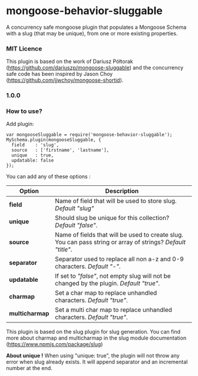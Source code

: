 # mongoose-behavior-sluggable
A concurrency safe mongoose plugin that populates a Mongoose Schema with a slug (that may be unique), from one or more existing properties.

### MIT Licence

This plugin is based on the work of Dariusz Półtorak (https://github.com/dariuszp/mongoose-sluggable) and the concurrency safe code has been inspired by Jason Choy (https://github.com/jjwchoy/mongoose-shortid).

### 1.0.0

### How to use?

Add plugin:

````
var mongooseSluggable = require('mongoose-behavior-sluggable');
MySchema.plugin(mongooseSluggable, {
  field    : 'slug',
  source   : ['firstname', 'lastname'],
  unique   : true,
  updatable: false
});
````

You can add any of these options :

| Option  | Description |
| ------------- | ------------- |
| **field**  | Name of field that will be used to store slug. *Default "slug"* |
| **unique**  | Should slug be unique for this collection? *Default "false"*. |
| **source**  | Name of fields that will be used to create slug. You can pass string or array of strings? *Default "title"*. |
| **separator**  | Separator used to replace all non a-z and 0-9 characters. *Default "-"*. |
| **updatable**  | If set to *"false"*, not empty slug will not be changed by the plugin. *Default "true"*. |
| **charmap**  | Set a char map to replace unhandled characters. *Default "true"*. |
| **multicharmap**  | Set a multi char map to replace unhandled characters. *Default "true"*. |

This plugin is based on the slug plugin for slug generation. You can find more about charmap and multicharmap in the slug module documentation (https://www.npmjs.com/package/slug)

**About unique !**
When using "unique: true", the plugin will not throw any error when slug already exists. It will append separator and an incremental number at the end.